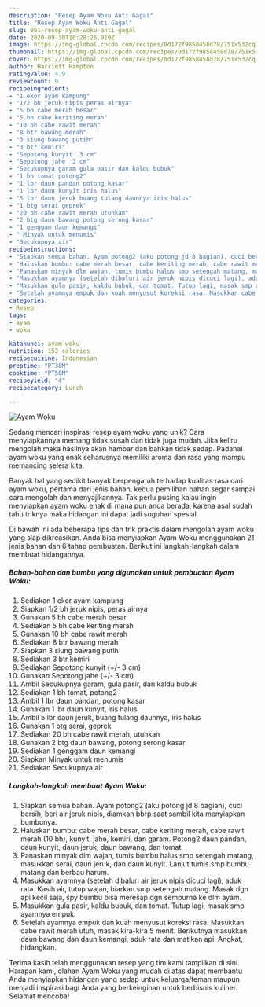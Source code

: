 ```yaml
---
description: "Resep Ayam Woku Anti Gagal"
title: "Resep Ayam Woku Anti Gagal"
slug: 861-resep-ayam-woku-anti-gagal
date: 2020-09-30T10:28:26.919Z
image: https://img-global.cpcdn.com/recipes/0d172f9858458d78/751x532cq70/ayam-woku-foto-resep-utama.jpg
thumbnail: https://img-global.cpcdn.com/recipes/0d172f9858458d78/751x532cq70/ayam-woku-foto-resep-utama.jpg
cover: https://img-global.cpcdn.com/recipes/0d172f9858458d78/751x532cq70/ayam-woku-foto-resep-utama.jpg
author: Harriett Hampton
ratingvalue: 4.9
reviewcount: 9
recipeingredient:
- "1 ekor ayam kampung"
- "1/2 bh jeruk nipis peras airnya"
- "5 bh cabe merah besar"
- "5 bh cabe keriting merah"
- "10 bh cabe rawit merah"
- "8 btr bawang merah"
- "3 siung bawang putih"
- "3 btr kemiri"
- "Sepotong kunyit  3 cm"
- "Sepotong jahe  3 cm"
- "Secukupnya garam gula pasir dan kaldu bubuk"
- "1 bh tomat potong2"
- "1 lbr daun pandan potong kasar"
- "1 lbr daun kunyit iris halus"
- "5 lbr daun jeruk buang tulang daunnya iris halus"
- "1 btg serai geprek"
- "20 bh cabe rawit merah utuhkan"
- "2 btg daun bawang potong serong kasar"
- "1 genggam daun kemangi"
- " Minyak untuk menumis"
- "Secukupnya air"
recipeinstructions:
- "Siapkan semua bahan. Ayam potong2 (aku potong jd 8 bagian), cuci bersih, beri air jeruk nipis, diamkan bbrp saat sambil kita menyiapkan bumbunya."
- "Haluskan bumbu: cabe merah besar, cabe keriting merah, cabe rawit merah (10 bh), kunyit, jahe, kemiri, dan garam. Potong2 daun pandan, daun kunyit, daun jeruk, daun bawang, dan tomat."
- "Panaskan minyak dlm wajan, tumis bumbu halus smp setengah matang, masukkan serai, daun jeruk, dan daun kunyit. Lanjut tumis smp bumbu matang dan berbau harum."
- "Masukkan ayamnya (setelah dibaluri air jeruk nipis dicuci lagi), aduk rata. Kasih air, tutup wajan, biarkan smp setengah matang. Masak dgn api kecil saja, spy bumbu bisa meresap dgn sempurna ke dlm ayam."
- "Masukkan gula pasir, kaldu bubuk, dan tomat. Tutup lagi, masak smp ayamnya empuk."
- "Setelah ayamnya empuk dan kuah menyusut koreksi rasa. Masukkan cabe rawit merah utuh, masak kira-kira 5 menit. Berikutnya masukkan daun bawang dan daun kemangi, aduk rata dan matikan api. Angkat, hidangkan."
categories:
- Resep
tags:
- ayam
- woku

katakunci: ayam woku 
nutrition: 153 calories
recipecuisine: Indonesian
preptime: "PT38M"
cooktime: "PT50M"
recipeyield: "4"
recipecategory: Lunch

---
```



![Ayam Woku](https://img-global.cpcdn.com/recipes/0d172f9858458d78/751x532cq70/ayam-woku-foto-resep-utama.jpg)

Sedang mencari inspirasi resep ayam woku yang unik? Cara menyiapkannya memang tidak susah dan tidak juga mudah. Jika keliru mengolah maka hasilnya akan hambar dan bahkan tidak sedap. Padahal ayam woku yang enak seharusnya memiliki aroma dan rasa yang mampu memancing selera kita.



Banyak hal yang sedikit banyak berpengaruh terhadap kualitas rasa dari ayam woku, pertama dari jenis bahan, kedua pemilihan bahan segar sampai cara mengolah dan menyajikannya. Tak perlu pusing kalau ingin menyiapkan ayam woku enak di mana pun anda berada, karena asal sudah tahu triknya maka hidangan ini dapat jadi suguhan spesial.


Di bawah ini ada beberapa tips dan trik praktis dalam mengolah ayam woku yang siap dikreasikan. Anda bisa menyiapkan Ayam Woku menggunakan 21 jenis bahan dan 6 tahap pembuatan. Berikut ini langkah-langkah dalam membuat hidangannya.

<!--inarticleads1-->

##### Bahan-bahan dan bumbu yang digunakan untuk pembuatan Ayam Woku:

1. Sediakan 1 ekor ayam kampung
1. Siapkan 1/2 bh jeruk nipis, peras airnya
1. Gunakan 5 bh cabe merah besar
1. Sediakan 5 bh cabe keriting merah
1. Gunakan 10 bh cabe rawit merah
1. Sediakan 8 btr bawang merah
1. Siapkan 3 siung bawang putih
1. Sediakan 3 btr kemiri
1. Sediakan Sepotong kunyit (+/- 3 cm)
1. Gunakan Sepotong jahe (+/- 3 cm)
1. Ambil Secukupnya garam, gula pasir, dan kaldu bubuk
1. Sediakan 1 bh tomat, potong2
1. Ambil 1 lbr daun pandan, potong kasar
1. Gunakan 1 lbr daun kunyit, iris halus
1. Ambil 5 lbr daun jeruk, buang tulang daunnya, iris halus
1. Gunakan 1 btg serai, geprek
1. Sediakan 20 bh cabe rawit merah, utuhkan
1. Gunakan 2 btg daun bawang, potong serong kasar
1. Sediakan 1 genggam daun kemangi
1. Siapkan  Minyak untuk menumis
1. Sediakan Secukupnya air




<!--inarticleads2-->

##### Langkah-langkah membuat Ayam Woku:

1. Siapkan semua bahan. Ayam potong2 (aku potong jd 8 bagian), cuci bersih, beri air jeruk nipis, diamkan bbrp saat sambil kita menyiapkan bumbunya.
1. Haluskan bumbu: cabe merah besar, cabe keriting merah, cabe rawit merah (10 bh), kunyit, jahe, kemiri, dan garam. Potong2 daun pandan, daun kunyit, daun jeruk, daun bawang, dan tomat.
1. Panaskan minyak dlm wajan, tumis bumbu halus smp setengah matang, masukkan serai, daun jeruk, dan daun kunyit. Lanjut tumis smp bumbu matang dan berbau harum.
1. Masukkan ayamnya (setelah dibaluri air jeruk nipis dicuci lagi), aduk rata. Kasih air, tutup wajan, biarkan smp setengah matang. Masak dgn api kecil saja, spy bumbu bisa meresap dgn sempurna ke dlm ayam.
1. Masukkan gula pasir, kaldu bubuk, dan tomat. Tutup lagi, masak smp ayamnya empuk.
1. Setelah ayamnya empuk dan kuah menyusut koreksi rasa. Masukkan cabe rawit merah utuh, masak kira-kira 5 menit. Berikutnya masukkan daun bawang dan daun kemangi, aduk rata dan matikan api. Angkat, hidangkan.




Terima kasih telah menggunakan resep yang tim kami tampilkan di sini. Harapan kami, olahan Ayam Woku yang mudah di atas dapat membantu Anda menyiapkan hidangan yang sedap untuk keluarga/teman maupun menjadi inspirasi bagi Anda yang berkeinginan untuk berbisnis kuliner. Selamat mencoba!
